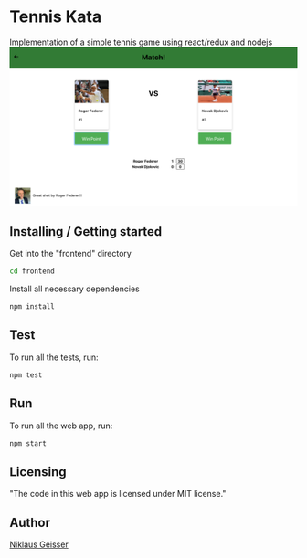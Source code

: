 # Tennis Kata
Implementation of a simple tennis game using react/redux and nodejs
![alt text](frontend/public/demo.png)
## Installing / Getting started
Get into the "frontend" directory

```bash
cd frontend
```

Install all necessary dependencies

```bash
npm install
```

## Test
To run all the tests, run:
```bash
npm test
```

## Run
To run all the web app, run:
```bash
npm start
```

## Licensing

"The code in this web app is licensed under MIT license."

## Author
[Niklaus Geisser](https://github.com/nik1168)
